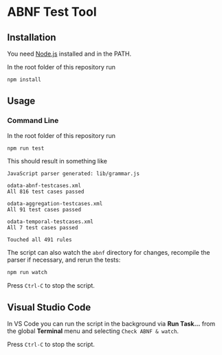 # ABNF Test Tool

## Installation

You need [Node.js](https://nodejs.org/) installed and in the PATH.

In the root folder of this repository run

```sh
npm install
```

## Usage

### Command Line

In the root folder of this repository run

```sh
npm run test
```

This should result in something like

```console
JavaScript parser generated: lib/grammar.js

odata-abnf-testcases.xml
All 816 test cases passed

odata-aggregation-testcases.xml
All 91 test cases passed

odata-temporal-testcases.xml
All 7 test cases passed

Touched all 491 rules
```

The script can also watch the `abnf` directory for changes, recompile the parser if necessary, and rerun the tests:

```sh
npm run watch
```

Press `Ctrl-C` to stop the script.

## Visual Studio Code

In VS Code you can run the script in the background via **Run Task...** from the global **Terminal** menu and selecting `Check ABNF & watch`.

Press `Ctrl-C` to stop the script.
